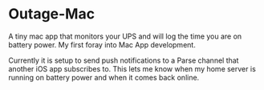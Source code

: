 Outage-Mac
==========

A tiny mac app that monitors your UPS and will log the time you are on battery power. My first foray into Mac App development.

Currently it is setup to send push notifications to a Parse channel that another iOS app subscribes to. This lets me know when my home server is running on battery power and when it comes back online.
